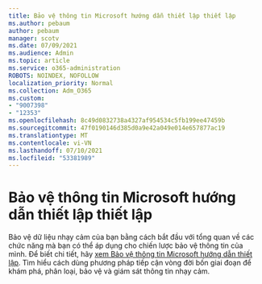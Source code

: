```yaml
---
title: Bảo vệ thông tin Microsoft hướng dẫn thiết lập thiết lập
ms.author: pebaum
author: pebaum
manager: scotv
ms.date: 07/09/2021
ms.audience: Admin
ms.topic: article
ms.service: o365-administration
ROBOTS: NOINDEX, NOFOLLOW
localization_priority: Normal
ms.collection: Adm_O365
ms.custom:
- "9007398"
- "12353"
ms.openlocfilehash: 8c49d0832738a4327af954534c5fb199ee47459b
ms.sourcegitcommit: 47f0190146d385d0a9e42a049e014e657877ac19
ms.translationtype: MT
ms.contentlocale: vi-VN
ms.lasthandoff: 07/10/2021
ms.locfileid: "53381989"
---
```

# <a name="microsoft-information-protection-setup-guide"></a>Bảo vệ thông tin Microsoft hướng dẫn thiết lập thiết lập

Bảo vệ dữ liệu nhạy cảm của bạn bằng cách bắt đầu với tổng quan về các chức năng mà bạn có thể áp dụng cho chiến lược bảo vệ thông tin của mình. Để biết chi tiết, hãy [xem Bảo vệ thông tin Microsoft hướng dẫn thiết lập](https://admin.microsoft.com/adminportal/home#/modernonboarding/mipsetupguide). Tìm hiểu cách dùng phương pháp tiếp cận vòng đời bốn giai đoạn để khám phá, phân loại, bảo vệ và giám sát thông tin nhạy cảm.